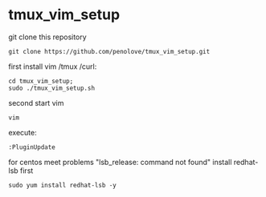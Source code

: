 # tmux_vim_setup

git clone this repository
```
git clone https://github.com/penolove/tmux_vim_setup.git
```

first install vim /tmux /curl:

```
cd tmux_vim_setup;
sudo ./tmux_vim_setup.sh
```

second start vim 
```
vim
```

execute:
```
:PluginUpdate
```

for centos meet problems
"lsb_release: command not found"
install redhat-lsb first
```
sudo yum install redhat-lsb -y
```
